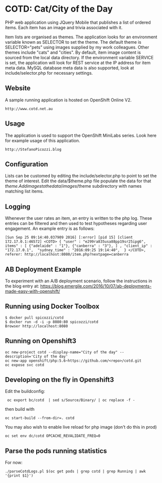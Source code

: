 
# COTD: Cat/City of the Day

PHP web application using JQuery Mobile that publishes a list of ordered items. 
Each item has an image and trivia associated with it.

Item lists are organised as themes. The application looks for an environment variable known as SELECTOR to set the theme.
The default theme is SELECTOR="pets" using images supplied by my work colleagues. Other themes include "cats" and "cities".
By default, item image content is sourced from the local data directory. 
If the environment variable SERVICE is set, the application will look for REST service at the IP address for item meta data.
MySQL database meta data is also supported, look at include/selector.php for necessary settings.

## Website

A sample running application is hosted on OpenShift Online V2.

    http://www.cotd.net.au

## Usage

The application is used to support the OpenShift MiniLabs series. 
Look here for example usage of this application.

    http://StefanoPicozzi.blog

## Configuration

Lists can be customed by editing the include/selector.php to point to set the theme of interest.
Edit the data/$theme.php file populate the data for that $theme.
Add images to the data/images/$theme subdirectory with names matching list items.

## Logging

Whenever the user rates an item, an entry is written to the php log.
These entries can be filtered and then used to test hypotheses regarding user engagement.
An example entry is as follows:

    [Sun Sep 25 09:14:40.037909 2016] [:error] [pid 15] [client 172.17.0.1:46572] <COTD> { "user" : "e299ra835usa88pp19sr25ipg6", items" : [ {"adelaide" : "1"}, {"canberra" : "3"}, ] , "client_ip" : "172.17.0.1",  "sydney_time" : "2016:09:25 19:14:40",  } </COTD>, referer: http://localhost:8080/item.php?nextpage=canberra

## AB Deployment Example

To experiment with an A/B deployment scenario, follow the instructions in the blog entry at: https://blog.emergile.com/2016/10/07/ab-deployments-made-easy-with-openshift/  

## Running using Docker Toolbox

    $ docker pull spicozzi/cotd
    $ docker run -d -i -p 8080:80 spicozzi/cotd
    Browser http://localhost:8080

## Running on Openshift3

    oc new-project cotd --display-name="City of the day" --description='City of the day'
    oc new-app openshift/php:5.6~https://github.com/<repo>/cotd.git
    oc expose svc cotd

## Developing on the fly in Openshift3

Edit the buildconfig:
```
 oc export bc/cotd  | sed s/Source/Binary/ | oc replace -f -
 ```
 then build with
 ```
 oc start-build --from-dir=. cotd
```
You may also wish to enable live reload for php image (don't do this in prod)
```
oc set env dc/cotd OPCACHE_REVALIDATE_FREQ=0
```

## Parse the pods running statistics

For now:

    ./parseCotdLogs.pl $(oc get pods | grep cotd | grep Running | awk '{print $1}')
